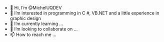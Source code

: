 - 👋 Hi, I’m @MichelUQDEV
- 👀 I’m interested in programming in C #, VB.NET and a little experience in graphic design
- 🌱 I’m currently learning ...
- 💞️ I’m looking to collaborate on ...
- 📫 How to reach me ...

<!---
MichelUQDEV/MichelUQDEV is a ✨ special ✨ repository because its `README.md` (this file) appears on your GitHub profile.
You can click the Preview link to take a look at your changes.
--->

